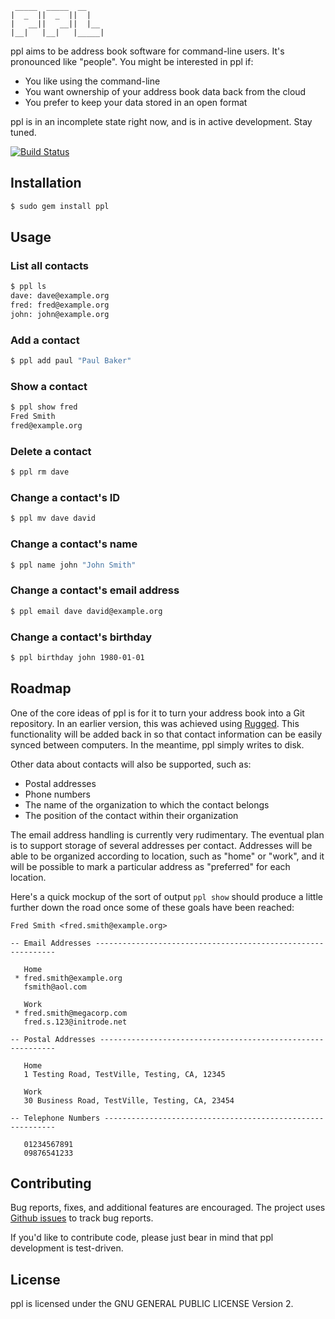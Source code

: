      _____  _____  __
    |  _  ||  _  ||  |
    |   __||   __||  |__
    |__|   |__|   |_____|


ppl aims to be address book software for command-line users. It's pronounced
like "people". You might be interested in ppl if:

* You like using the command-line
* You want ownership of your address book data back from the cloud
* You prefer to keep your data stored in an open format

ppl is in an incomplete state right now, and is in active development. Stay
tuned.

[![Build Status](https://secure.travis-ci.org/h2s/ppl.png)](http://travis-ci.org/h2s/ppl)

Installation
------------

```bash
$ sudo gem install ppl
```

Usage
-----

### List all contacts

```bash
$ ppl ls
dave: dave@example.org
fred: fred@example.org
john: john@example.org
```

### Add a contact
```bash
$ ppl add paul "Paul Baker"
```

### Show a contact
```bash
$ ppl show fred
Fred Smith
fred@example.org
```

### Delete a contact
```bash
$ ppl rm dave
```

### Change a contact's ID
```bash
$ ppl mv dave david
```

### Change a contact's name
```bash
$ ppl name john "John Smith"
```

### Change a contact's email address
```bash
$ ppl email dave david@example.org
```

### Change a contact's birthday
```bash
$ ppl birthday john 1980-01-01
```

Roadmap
-------

One of the core ideas of ppl is for it to turn your address book into a Git
repository. In an earlier version, this was achieved using
[Rugged](https://github.com/libgit2/rugged). This functionality will be added
back in so that contact information can be easily synced between computers. In
the meantime, ppl simply writes to disk.

Other data about contacts will also be supported, such as:
* Postal addresses
* Phone numbers
* The name of the organization to which the contact belongs
* The position of the contact within their organization

The email address handling is currently very rudimentary. The eventual plan is
to support storage of several addresses per contact. Addresses will be able to
be organized according to location, such as "home" or "work", and it will be
possible to mark a particular address as "preferred" for each location.

Here's a quick mockup of the sort of output `ppl show` should produce a little
further down the road once some of these goals have been reached:

    Fred Smith <fred.smith@example.org>

    -- Email Addresses -------------------------------------------------------------

       Home
     * fred.smith@example.org
       fsmith@aol.com

       Work
     * fred.smith@megacorp.com
       fred.s.123@initrode.net

    -- Postal Addresses ------------------------------------------------------------

       Home
       1 Testing Road, TestVille, Testing, CA, 12345

       Work
       30 Business Road, TestVille, Testing, CA, 23454

    -- Telephone Numbers -----------------------------------------------------------

       01234567891
       09876541233

Contributing
------------

Bug reports, fixes, and additional features are encouraged. The project uses
[Github issues](https://github.com/h2s/ppl/issues) to track bug reports.

If you'd like to contribute code, please just bear in mind that ppl development
is test-driven.

License
-------

ppl is licensed under the GNU GENERAL PUBLIC LICENSE Version 2.

